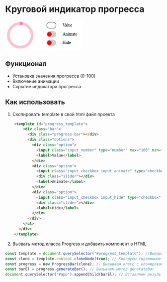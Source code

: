 # Круговой индикатор прогресса

![Внешний вид компонента](https://github.com/AndreySaveliev/progres_bar_comp/blob/main/1_screen.PNG)

## Функционал

- Установка значения прогресса (0-100)
- Включение анимации
- Скрытие индикатора прогресса

## Как использовать

1. Скопировать template в свой html файл проекта

```html
    <template id="progress_template">
        <div class="bar">
          <div class="progress-bar"></div>
          <div class="options">
            <div class="option">
              <input class="input_number" type="number" max="100" min="0" maxlength="3"/>
              <label>Value</label>
            </div>
            <div class="option">
              <input class="input_checkbox input_animate" type="checkbox" />
              <div class="slider"></div>
              <label>Animate</label>
            </div>
            <div class="option">
              <input class="input_checkbox input_hide" type="checkbox" />
              <div class="slider"></div>
              <label>Hide</label>
            </div>
          </div>
        </ul>
      </div>
    </template>
```

2. Вызвать метод класса Progress и добавить компонент в HTML

```js
const template = document.querySelector("#progress_template"); //Выбираем template
const clone = template.content.cloneNode(true); // Копируем содержимое внутри тегов <template><template/>
const progress = new ProgressBar(clone); // Вызываем класс с клонированным содержимым тегов <template><template/>
const barEl = progress.generateBar(); // Вызываем метод generateBar
document.querySelector("#app").appendChild(barEl); // Вставляем результат generateBar в html
```
